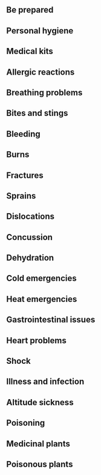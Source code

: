 ## Be prepared

## Personal hygiene

## Medical kits

## Allergic reactions

## Breathing problems

## Bites and stings

## Bleeding

## Burns

## Fractures

## Sprains

## Dislocations

## Concussion

## Dehydration

## Cold emergencies

## Heat emergencies

## Gastrointestinal issues

## Heart problems

## Shock

## Illness and infection

## Altitude sickness

## Poisoning

## Medicinal plants

## Poisonous plants